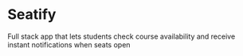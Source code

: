 # Seatify
Full stack app that lets students check course availability and receive instant notifications when seats open
